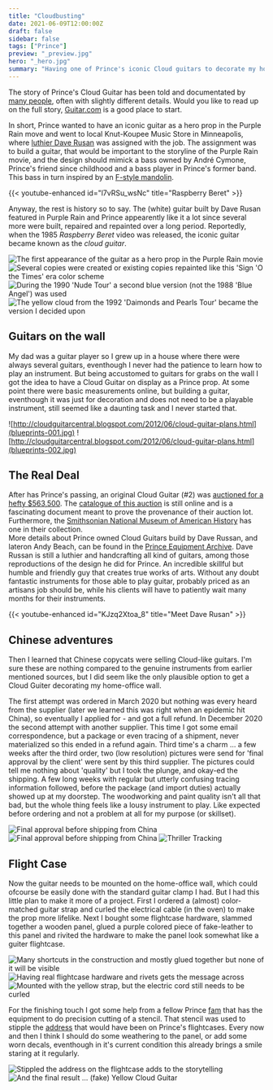 ```yaml
---
title: "Cloudbusting"
date: 2021-06-09T12:00:00Z
draft: false
sidebar: false
tags: ["Prince"]
preview: "_preview.jpg"
hero: "_hero.jpg"
summary: "Having one of Prince's iconic Cloud guitars to decorate my home office wall would be nice, wouldn't it?"
---
```


The story of Prince's Cloud Guitar has been told and documentated by [many people](https://www.fretboardjournal.com/features/the-origin-of-princes-cloud-guitar/), often with slightly different details. Would you like to read up on the full story, [Guitar.com](https://guitar.com/features/interviews/prince-cloud-guitar-luthier-dave-rusan/) is a good place to start.

In short, Prince wanted to have an iconic guitar as a hero prop in the Purple Rain move and went to local Knut-Koupee Music Store in Minneapolis, where [luthier Dave Rusan](https://www.premierguitar.com/gear/guitars/prince-cloud-guitar) was assigned with the job. The assignment was to build a guitar, that would be important to the storyline of the Purple Rain movie, and the design should mimick a bass owned by André Cymone, Prince's friend since childhood and a bass player in Prince's former band. This bass in turn inspired by an [F-style mandolin](https://artfulliving.com/prince-cloud-guitar-mystery-music-andrea-swensson/).

{{< youtube-enhanced id="l7vRSu_wsNc" title="Raspberry Beret" >}}

Anyway, the rest is history so to say. The (white) guitar built by Dave Rusan featured in Purple Rain and Prince appearently like it a lot since several more were built, repaired and repainted over a long period. Reportedly, when the 1985 _Raspberry Beret_ video was released, the iconic guitar became known as the _cloud guitar_. 

![The first appearance of the guitar as a hero prop in the Purple Rain movie](cloud-prince-001.jpg)
![Several copies were created or existing copies repainted like this 'Sign 'O the Times' era color scheme](cloud-prince-002.jpg)
![During the 1990 'Nude Tour' a second blue version (not the 1988 'Blue Angel') was used](cloud-prince-003.jpg)
![The yellow cloud from the 1992 'Daimonds and Pearls Tour' became the version I decided upon](cloud-prince-004.jpg)

## Guitars on the wall
My dad was a guitar player so I grew up in a house where there were always several guitars, eventhough I never had the patience to learn how to play an instrument. But being accustomed to guitars for grabs on the wall I got the idea to have a Cloud Guitar on display as a Prince prop. At some point there were basic measurements online, but building a guitar, eventhough it was just for decoration and does not need to be a playable instrument, still seemed like a daunting task and I never started that.

![http://cloudguitarcentral.blogspot.com/2012/06/cloud-guitar-plans.html](blueprints-001.jpg)
![http://cloudguitarcentral.blogspot.com/2012/06/cloud-guitar-plans.html](blueprints-002.jpg)

## The Real Deal
After has Prince's passing, an original Cloud Guitar (#2) was [auctioned for a hefty $563,500](https://www.julienslive.com/lot-details/index/catalog/320/lot/138241). The [catalogue of this auction](https://www.juliensauctions.com/auctions/2020/Prince_Blue_Angel_Guitar/Prince_Blue_Angel_Flipping_Book/) is still online and is a fascinating document meant to prove the provenance of their auction lot. Furthermore, the [Smithsonian National Museum of American History](https://americanhistory.si.edu/collections/search/object/nmah_607482) has one in their collection.  
More details about Prince owned Cloud Guitars build by Dave Russan, and lateron Andy Beach, can be found in the [Prince Equipment Archive](http://guitarcloud.org/equipment/dave-rusan-cloud-guitar).
Dave Russan is still a luthier and handcrafting all kind of guitars, among those reproductions of the design he did for Prince. An incredible skillful but humble and friendly guy that creates true works of arts. Without any doubt fantastic instruments for those able to play guitar, probably priced as an artisans job should be, while his clients will have to patiently wait many months for their instruments.

{{< youtube-enhanced id="KJzq2Xtoa_8" title="Meet Dave Rusan" >}}

## Chinese adventures
Then I learned that Chinese copycats were selling Cloud-like guitars. I'm sure these are nothing compared to the genuine instruments from earlier mentioned sources, but I did seem like the only plausible option to get a Cloud Guiter decorating my home-office wall. 

The first attempt was ordered in March 2020 but nothing was every heard from the supplier (later we learned this was right when an epidemic hit China), so eventually I applied for - and got a full refund. In December 2020 the second attempt with another supplier. This time I got some email correspondence, but a package or even tracing of a shipment, never materialized so this ended in a refund again.
Third time's a charm ... a few weeks after the third order, two (low resolution) pictures were send for 'final approval by the client' were sent by this third supplier. The pictures could tell me nothing about 'quality' but I took the plunge, and okay-ed the shipping. A few long weeks with regular but utterly confusing tracing information followed, before the package (and import duties) actually showed up at my doorstep. The woodworking and paint quality isn't all that bad, but the whole thing feels like a lousy instrument to play. Like expected before ordering and not a problem at all for my purpose (or skillset).

![Final approval before shipping from China](shipping-001.jpg)
![Final approval before shipping from China](shipping-002.jpg)
![Thriller Tracking](shipping-003.jpg)

## Flight Case
Now the guitar needs to be mounted on the home-office wall, which could ofcourse be easily done with the standard guitar clamp I had. But I had this little plan to make it more of a project. First I ordered a (almost) color-matched guitar strap and curled the electrical cable (in the oven) to make the prop more lifelike. Next I bought some flightcase hardware, slammed together a wooden panel, glued a purple colored piece of fake-leather to this panel and rivited the hardware to make the panel look somewhat like a guiter flightcase.

![Many shortcuts in the construction and mostly glued together but none of it will be visible](backdrop-001.jpg)
![Having real flightcase hardware and rivets gets the message across](backdrop-003.jpg)
![Mounted with the yellow strap, but the electric cord still needs to be curled](backdrop-002.jpg)

For the finishing touch I got some help from a fellow Prince [fam](https://prince.org/msg/7/354554) that has the equipment to do precision cutting of a stencil. 
That stencil was used to stipple the [address](https://goo.gl/maps/C747YHh7vkPoJM636) that would have been on Prince's flightcases.  Every now and then I think I should do some weathering to the panel, or add some worn decals, eventhough in it's current condition this already brings a smile staring at it regularly.

![Stippled the address on the flightcase adds to the storytelling](backdrop-004.jpg)
![And the final result ... (fake) Yellow Cloud Guitar](backdrop-005.jpg)
